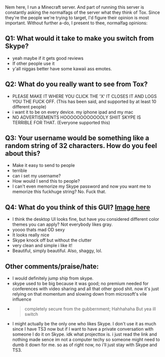 Nem here, I run a Minecraft server. And part of running this server is constantly asking the normalfags of the server what they think of Tox. Since they're the people we're trying to target, I'd figure their opinion is most important. Without further a-do, I present to thee, normalfag opinions:


## Q1: What would it take to make you switch from Skype?
* yeah maybe if it gets good reviews
* If other people use it 
* y'all niggas better have some kawaii ass emotes.

## Q2: What do you really want to see from Tox?
* PLEASE MAKE IT WHERE YOU CLICK THE 'X' IT CLOSES IT AND LOGS YOU THE FUCK OFF. (This has been said, and supported by at least 10 different people)
* i want it to be on every device. my iphone ipad and my mac
* NO ADVERTISEMENTS HOOOOOOOOOOOOLY SHIIT SKYPE IS TERRIBLE FOR THAT. (Everyone supported this)

## Q3: Your username would be something like a random string of 32 characters. How do you feel about this?
* Make it easy to send to people
* terrible
* can i set my username?
* How would I send this to people?
* I can't even memorize my Skype password and now you want me to memorize this fuckhuge string? No. Fuck that.

## Q4: What do you think of this GUI? [Image here](https://ipwnage.com/stuff/desktopui.png)
* I think the desktop UI looks fine, but have you considered different color themes you can apply? Not everybody likes gray. 
* yoooo thats mad OD sexy
* It looks really nice
* Skype knock off but without the clutter
* very clean and simple i like it!
* Beautiful, simply beautiful. Also, shaggy, lol.


## Other comments/praise/hate:
* I would definitely jump ship from skype.
* skype used to be big because it was good; no premium needed for conferences with video sharing and all that other good shit. now it's just relying on that momentum and slowing down from microsoft's vile influence
* >completely secure from the gubbernment; Hahhahaha But yea ill switch
* I might actually be the only one who likes Skype. I don't use it as much since I have TS3 now but if I want to have a private conversation with someone I do it on Skype. idk what projecttox is. i just read the link and nothing made sence im not a computer techy so someone might need to dumb it down for me. so as of right now, no i'll just stay with Skype and TS3.
